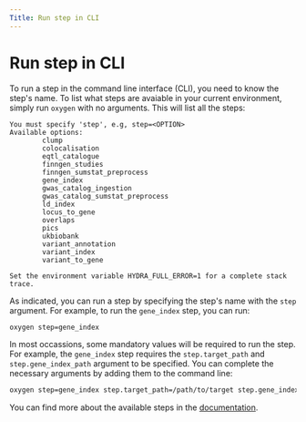 ```yaml
---
Title: Run step in CLI
---
```


# Run step in CLI

To run a step in the command line interface (CLI), you need to know the step's name. To list what steps are avaiable in your current environment, simply run `oxygen` with no arguments. This will list all the steps:

```
You must specify 'step', e.g, step=<OPTION>
Available options:
        clump
        colocalisation
        eqtl_catalogue
        finngen_studies
        finngen_sumstat_preprocess
        gene_index
        gwas_catalog_ingestion
        gwas_catalog_sumstat_preprocess
        ld_index
        locus_to_gene
        overlaps
        pics
        ukbiobank
        variant_annotation
        variant_index
        variant_to_gene

Set the environment variable HYDRA_FULL_ERROR=1 for a complete stack trace.
```

As indicated, you can run a step by specifying the step's name with the `step` argument. For example, to run the `gene_index` step, you can run:

```bash
oxygen step=gene_index
```

In most occassions, some mandatory values will be required to run the step. For example, the `gene_index` step requires the `step.target_path` and `step.gene_index_path` argument to be specified. You can complete the necessary arguments by adding them to the command line:

```bash
oxygen step=gene_index step.target_path=/path/to/target step.gene_index_path=/path/to/gene_index
```

You can find more about the available steps in the [documentation](../python_api/step/_step.md).
